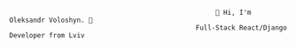                                                         👋 Hi, I'm Oleksandr Voloshyn. 👋  
                                                   Full-Stack React/Django Developer from Lviv

<!---
OleksandrVoloshyn/OleksandrVoloshyn is a ✨ special ✨ repository because its `README.md` (this file) appears on your GitHub profile.
You can click the Preview link to take a look at your changes.
--->
